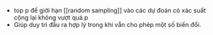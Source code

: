 - top p để giới hạn [[random sampling]] vào các dự đoán có xác suất cộng lại không vượt quá p
- Giúp duy trì đầu ra hợp lý trong khi vẫn cho phép một số biến đổi.